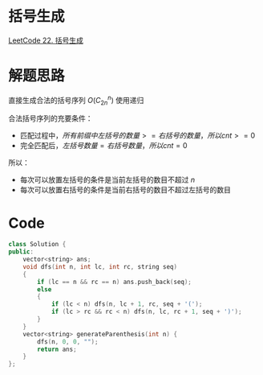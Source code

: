 # 括号生成
[LeetCode 22. 括号生成](https://leetcode.cn/problems/generate-parentheses/)

# 解题思路
直接生成合法的括号序列 $O(C_{2n}^n)$
使用递归

合法括号序列的充要条件：
- 匹配过程中，$所有前缀中左括号的数量 >= 右括号的数量，所以cnt>=0$
- 完全匹配后，$左括号数量=右括号数量，所以cnt=0$

所以：

- 每次可以放置左括号的条件是当前左括号的数目不超过 $n$
- 每次可以放置右括号的条件是当前右括号的数目不超过左括号的数目
# Code
```cpp
class Solution {
public:
    vector<string> ans;
    void dfs(int n, int lc, int rc, string seq)
    {
        if (lc == n && rc == n) ans.push_back(seq);
        else
        {
            if (lc < n) dfs(n, lc + 1, rc, seq + '(');
            if (lc > rc && rc < n) dfs(n, lc, rc + 1, seq + ')');
        }
    }
    vector<string> generateParenthesis(int n) {
        dfs(n, 0, 0, "");
        return ans;
    }
};
```
